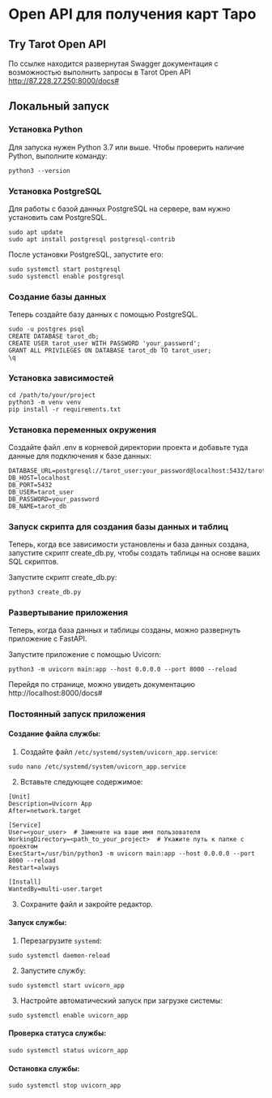 # Open API для получения карт Таро

## Try Tarot Open API

По ссылке находится развернутая Swagger документация с возможностью выполнить запросы в Tarot Open API
http://87.228.27.250:8000/docs#

## Локальный запуск

### Установка Python

Для запуска нужен Python 3.7 или выше. Чтобы проверить наличие Python, выполните команду:

```
python3 --version
```

### Установка PostgreSQL

Для работы с базой данных PostgreSQL на сервере, вам нужно установить сам PostgreSQL.

```
sudo apt update
sudo apt install postgresql postgresql-contrib
```

После установки PostgreSQL, запустите его:

```
sudo systemctl start postgresql
sudo systemctl enable postgresql
```

### Создание базы данных

Теперь создайте базу данных с помощью PostgreSQL.
```
sudo -u postgres psql
CREATE DATABASE tarot_db;
CREATE USER tarot_user WITH PASSWORD 'your_password';
GRANT ALL PRIVILEGES ON DATABASE tarot_db TO tarot_user;
\q
```

### Установка зависимостей

```
cd /path/to/your/project
python3 -m venv venv
pip install -r requirements.txt
```

### Установка переменных окружения

Создайте файл .env в корневой директории проекта и добавьте туда данные для подключения к базе данных:

```
DATABASE_URL=postgresql://tarot_user:your_password@localhost:5432/tarot_db
DB_HOST=localhost
DB_PORT=5432
DB_USER=tarot_user
DB_PASSWORD=your_password
DB_NAME=tarot_db
```

### Запуск скрипта для создания базы данных и таблиц

Теперь, когда все зависимости установлены и база данных создана, запустите скрипт create_db.py, чтобы создать таблицы на основе ваших SQL скриптов.

Запустите скрипт create_db.py:

```
python3 create_db.py
```

### Развертывание приложения

Теперь, когда база данных и таблицы созданы, можно развернуть приложение с FastAPI.

Запустите приложение с помощью Uvicorn:

```
python3 -m uvicorn main:app --host 0.0.0.0 --port 8000 --reload
```

Перейдя по странице, можно увидеть документацию
http://localhost:8000/docs#


### Постоянный запуск приложения

#### Создание файла службы:
1. Создайте файл `/etc/systemd/system/uvicorn_app.service`:
```
sudo nano /etc/systemd/system/uvicorn_app.service
```
2. Вставьте следующее содержимое:
```
[Unit]
Description=Uvicorn App
After=network.target

[Service]
User=<your_user>  # Замените на ваше имя пользователя
WorkingDirectory=<path_to_your_project>  # Укажите путь к папке с проектом
ExecStart=/usr/bin/python3 -m uvicorn main:app --host 0.0.0.0 --port 8000 --reload
Restart=always

[Install]
WantedBy=multi-user.target
```
3. Сохраните файл и закройте редактор.

#### Запуск службы:

1. Перезагрузите `systemd`:
```
sudo systemctl daemon-reload
```

2. Запустите службу:
```
sudo systemctl start uvicorn_app
```

3. Настройте автоматический запуск при загрузке системы:
```
sudo systemctl enable uvicorn_app
```

#### Проверка статуса службы:
```
sudo systemctl status uvicorn_app
```

#### Остановка службы:
```
sudo systemctl stop uvicorn_app
```
